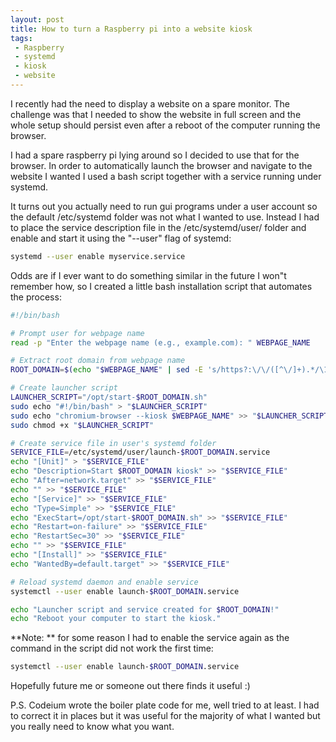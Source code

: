 ```yaml
---
layout: post
title: How to turn a Raspberry pi into a website kiosk
tags: 
 - Raspberry 
 - systemd
 - kiosk
 - website
---
```


I recently had the need to display a website on a spare monitor. The challenge was that I needed to show the website in full screen and the whole setup should persist even after a reboot of the computer running the browser.

I had a spare raspberry pi lying around so I decided to use that for the browser.
In order to automatically launch the browser and navigate to the website I wanted I used a bash script together with a service running under systemd.

It turns out you actually need to run gui programs under a user account so the default /etc/systemd folder was not what I wanted to use. Instead I had to place the service description file in the /etc/systemd/user/ folder and enable and start it using the "--user" flag of systemd:
``` bash
systemd --user enable myservice.service
```

Odds are if I ever want to do something similar in the future I won"t remember how, so I created a little bash installation script that automates the process:

``` bash
#!/bin/bash

# Prompt user for webpage name
read -p "Enter the webpage name (e.g., example.com): " WEBPAGE_NAME

# Extract root domain from webpage name
ROOT_DOMAIN=$(echo "$WEBPAGE_NAME" | sed -E 's/https?:\/\/([^\/]+).*/\1/' | tr '.' '-')

# Create launcher script
LAUNCHER_SCRIPT="/opt/start-$ROOT_DOMAIN.sh"
sudo echo "#!/bin/bash" > "$LAUNCHER_SCRIPT"
sudo echo "chromium-browser --kiosk $WEBPAGE_NAME" >> "$LAUNCHER_SCRIPT"
sudo chmod +x "$LAUNCHER_SCRIPT"

# Create service file in user's systemd folder
SERVICE_FILE=/etc/systemd/user/launch-$ROOT_DOMAIN.service
echo "[Unit]" > "$SERVICE_FILE"
echo "Description=Start $ROOT_DOMAIN kiosk" >> "$SERVICE_FILE"
echo "After=network.target" >> "$SERVICE_FILE"
echo "" >> "$SERVICE_FILE"
echo "[Service]" >> "$SERVICE_FILE"
echo "Type=Simple" >> "$SERVICE_FILE"
echo "ExecStart=/opt/start-$ROOT_DOMAIN.sh" >> "$SERVICE_FILE"
echo "Restart=on-failure" >> "$SERVICE_FILE"
echo "RestartSec=30" >> "$SERVICE_FILE"
echo "" >> "$SERVICE_FILE"
echo "[Install]" >> "$SERVICE_FILE"
echo "WantedBy=default.target" >> "$SERVICE_FILE"

# Reload systemd daemon and enable service
systemctl --user enable launch-$ROOT_DOMAIN.service

echo "Launcher script and service created for $ROOT_DOMAIN!"
echo "Reboot your computer to start the kiosk."
```

**Note: ** for some reason I had to enable the service again as the command in the script did not work the first time:

``` bash
systemctl --user enable launch-$ROOT_DOMAIN.service
```

Hopefully future me or someone out there finds it useful :)

P.S. Codeium wrote the boiler plate code for me, well tried to at least. I had to correct it in places but it was useful for the majority of what I wanted but you really need to know what you want.